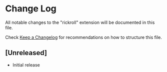 # Change Log

All notable changes to the "rickroll" extension will be documented in this file.

Check [Keep a Changelog](http://keepachangelog.com/) for recommendations on how to structure this file.

## [Unreleased]

- Initial release